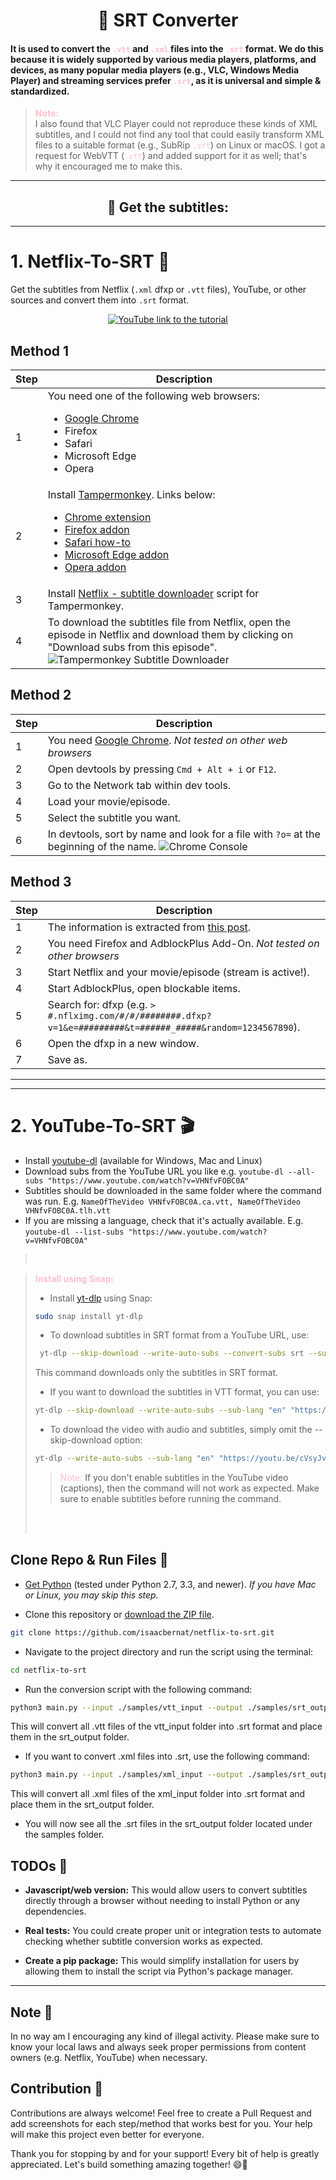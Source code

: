 <h1 align="center">🚀 SRT Converter</h1>


#### It is used to convert the <span style="color: pink;">`.vtt`</span> and <span style="color: pink;">`.xml`</span> files into the <span style="color: pink;">`.srt`</span> format. We do this because it is widely supported by various media players, platforms, and devices, as many popular media players (e.g., VLC, Windows Media Player) and streaming services prefer <span style="color: pink;">`.srt`</span>, as it is universal and simple & standardized.

> **<span style="color: pink;">Note:</span>**  
> I also found that VLC Player could not reproduce these kinds of XML subtitles, and I could not find any tool that could easily transform XML files to a suitable format (e.g., SubRip <span style="color: pink;">`.srt`</span>) on Linux or macOS. I got a request for WebVTT (<span style="color: pink;">`.vtt`</span>) and added support for it as well; that's why it encouraged me to make this.

---

<h2 align="center">🧠 Get the subtitles:</h2>

---


# 1. Netflix-To-SRT 🎥


Get the subtitles from Netflix (`.xml` dfxp or `.vtt` files), YouTube, or other sources and convert them into `.srt` format.
<p align="center">
  <a href="https://www.youtube.com/watch?v=ZpejTczG8Ho">
    <img src="https://raw.githubusercontent.com/isaacbernat/netflix-to-srt/master/tutorial.png" alt="YouTube link to the tutorial" title="YouTube link to the tutorial">
  </a>
</p>




## Method 1

| Step | Description |
|------|-------------|
| 1    | You need one of the following web browsers: <ul><li>[Google Chrome](https://www.google.com/chrome/browser/desktop/)</li><li>Firefox</li><li>Safari</li><li>Microsoft Edge</li><li>Opera</li></ul> |
| 2    | Install [Tampermonkey](https://www.tampermonkey.net/). Links below: <ul><li>[Chrome extension](https://chrome.google.com/webstore/detail/tampermonkey/dhdgffkkebhmkfjojejmpbldmpobfkfo)</li><li>[Firefox addon](https://addons.mozilla.org/firefox/addon/tampermonkey/)</li><li>[Safari how-to](https://www.tampermonkey.net/?browser=safari)</li><li>[Microsoft Edge addon](https://microsoftedge.microsoft.com/addons/detail/tampermonkey/iikmkjmpaadaobahmlepeloendndfphd)</li><li>[Opera addon](https://addons.opera.com/extensions/details/tampermonkey-beta/)</li></ul> |
| 3    | Install [Netflix - subtitle downloader](https://greasyfork.org/en/scripts/26654-netflix-subtitle-downloader) script for Tampermonkey. |
| 4    | To download the subtitles file from Netflix, open the episode in Netflix and download them by clicking on "Download subs from this episode". ![Tampermonkey Subtitle Downloader](netflix-to-srt-master/chrome_console.png) |

## Method 2

| Step | Description |
|------|-------------|
| 1    | You need [Google Chrome](https://www.google.com/chrome/browser/desktop/). *Not tested on other web browsers* |
| 2    | Open devtools by pressing `Cmd + Alt + i` or `F12`. |
| 3    | Go to the Network tab within dev tools. |
| 4    | Load your movie/episode. |
| 5    | Select the subtitle you want. |
| 6    | In devtools, sort by name and look for a file with `?o=` at the beginning of the name. ![Chrome Console](path-to-image/Screenshot-from-2024-10-18-00-02-41.png) |

## Method 3

| Step | Description |
|------|-------------|
| 1    | The information is extracted from [this post](http://forum.opensubtitles.org/viewtopic.php?t=15141). |
| 2    | You need Firefox and AdblockPlus Add-On. *Not tested on other browsers* |
| 3    | Start Netflix and your movie/episode (stream is active!). |
| 4    | Start AdblockPlus, open blockable items. |
| 5    | Search for: dfxp (e.g. `> #.nflximg.com/#/#/########.dfxp?v=1&e=#########&t=######_#####&random=1234567890`). |
| 6    | Open the dfxp in a new window. |
| 7    | Save as. |

---
---
# 2. YouTube-To-SRT 🎬



- Install [youtube-dl](https://github.com/ytdl-org/youtube-dl) (available for Windows, Mac and Linux)
- Download subs from the YouTube URL you like e.g. `youtube-dl --all-subs "https://www.youtube.com/watch?v=VHNfvFOBC0A"`
- Subtitles should be downloaded in the same folder where the command was run. E.g. `NameOfTheVideo VHNfvFOBC0A.ca.vtt, NameOfTheVideo VHNfvFOBC0A.tlh.vtt`
- If you are missing a language, check that it's actually available. E.g. `youtube-dl --list-subs "https://www.youtube.com/watch?v=VHNfvFOBC0A"`

> <br>

> **<span style="color: pink;">Install using Snap:</span>**  
> - Install [yt-dlp](https://github.com/yt-dlp/yt-dlp) using Snap:
> ```bash
> sudo snap install yt-dlp
> ```
> - To download subtitles in SRT format from a YouTube URL, use:
> ```bash
>  yt-dlp --skip-download --write-auto-subs --convert-subs srt --sub-lang "en" "https://youtu.be/cVsyJvxX48A" 
> ```
> This command downloads only the subtitles in SRT format.
> - If you want to download the subtitles in VTT format, you can use:
> ```bash
> yt-dlp --skip-download --write-auto-subs --sub-lang "en" "https://youtu.be/cVsyJvxX48A"
> ```
> - To download the video with audio and subtitles, simply omit the --skip-download option:
> ```bash
> yt-dlp --write-auto-subs --sub-lang "en" "https://youtu.be/cVsyJvxX48A"
> ```
>> <span style="color: pink;">Note:</span>
>> If you don't enable subtitles in the YouTube video (captions), then the command will not work as expected. Make sure to enable subtitles before running the command.
> <br>
>
> <br>



## Clone Repo & Run Files 📁


- [Get Python](https://www.python.org/downloads/) (tested under Python 2.7, 3.3, and newer). *If you have Mac or Linux, you may skip this step.*

- Clone this repository or [download the ZIP file](https://github.com/isaacbernat/netflix-to-srt/archive/refs/heads/master.zip).

```bash
git clone https://github.com/isaacbernat/netflix-to-srt.git
```
- Navigate to the project directory and run the script using the terminal:
```bash
cd netflix-to-srt
```
- Run the conversion script with the following command:

```bash 
python3 main.py --input ./samples/vtt_input --output ./samples/srt_output
```
This will convert all .vtt files of the vtt_input folder into .srt format and place them in the srt_output folder.

- If you want to convert .xml files into .srt, use the following command:

```bash
python3 main.py --input ./samples/xml_input --output ./samples/srt_output
```
This will convert all .xml files of the xml_input folder into .srt format and place them in the srt_output folder.

- You will now see all the .srt files in the srt_output folder located under the samples folder.




## TODOs 🐙
- **Javascript/web version:** This would allow users to convert subtitles directly through a browser without needing to install Python or any dependencies.

- **Real tests:** You could create proper unit or integration tests to automate checking whether subtitle conversion works as expected.

- **Create a pip package:** This would simplify installation for users by allowing them to install the script via Python's package manager.

---

## Note 📝
In no way am I encouraging any kind of illegal activity. Please make sure to know your local laws and always seek proper permissions from content owners (e.g. Netflix, YouTube) when necessary. 

## Contribution 🤗
Contributions are always welcome! Feel free to create a Pull Request and add screenshots for each step/method that works best for you. Your help will make this project even better for everyone.

Thank you for stopping by and for your support! Every bit of help is greatly appreciated. Let's build something amazing together! 😄🌟
